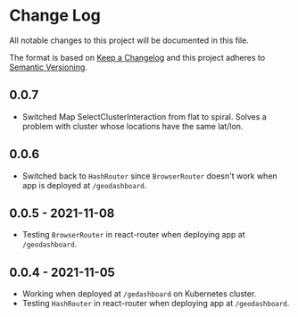 # Change Log
All notable changes to this project will be documented in this file.

The format is based on [Keep a Changelog](http://keepachangelog.com/) 
and this project adheres to [Semantic Versioning](http://semver.org/).

## 0.0.7
- Switched Map SelectClusterInteraction from flat to spiral. Solves a problem
with cluster whose locations have the same lat/lon.

## 0.0.6
- Switched back to `HashRouter` since `BrowserRouter` doesn't work when app is 
  deployed at `/geodashboard`.

## 0.0.5 - 2021-11-08
- Testing `BrowserRouter` in react-router when deploying app at `/geodashboard`.

## 0.0.4 - 2021-11-05
- Working when deployed at `/gedashboard` on Kubernetes cluster.
- Testing `HashRouter` in react-router when deploying app at `/geodashboard`.
